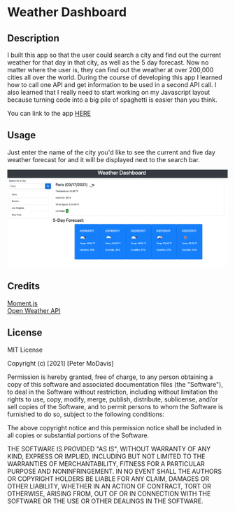 # Weather Dashboard

## Description

I built this app so that the user could search a city and find out the current weather for that day in that city, as well as the 5 day forecast. Now no matter where the user is, they can find out the weather at over 200,000 cities all over the world. During the course of developing this app I learned how to call one API and get information to be used in a second API call. I also learned that I really need to start working on my Javascript layout because turning code into a big pile of spaghetti is easier than you think.

You can link to the app [HERE](https://petermodavis.github.io/weather-dashboard/)

## Usage

Just enter the name of the city you'd like to see the current and five day weather forecast for and it will be displayed next to the search bar.

![screen shot of Weather Dashboard](./assets/images/weather-dashboard.png)

## Credits

[Moment.js](https://momentjs.com/)  
[Open Weather API](https://openweathermap.org/api)

## License

MIT License

Copyright (c) [2021] [Peter MoDavis]

Permission is hereby granted, free of charge, to any person obtaining a copy
of this software and associated documentation files (the "Software"), to deal
in the Software without restriction, including without limitation the rights
to use, copy, modify, merge, publish, distribute, sublicense, and/or sell
copies of the Software, and to permit persons to whom the Software is
furnished to do so, subject to the following conditions:

The above copyright notice and this permission notice shall be included in all
copies or substantial portions of the Software.

THE SOFTWARE IS PROVIDED "AS IS", WITHOUT WARRANTY OF ANY KIND, EXPRESS OR
IMPLIED, INCLUDING BUT NOT LIMITED TO THE WARRANTIES OF MERCHANTABILITY,
FITNESS FOR A PARTICULAR PURPOSE AND NONINFRINGEMENT. IN NO EVENT SHALL THE
AUTHORS OR COPYRIGHT HOLDERS BE LIABLE FOR ANY CLAIM, DAMAGES OR OTHER
LIABILITY, WHETHER IN AN ACTION OF CONTRACT, TORT OR OTHERWISE, ARISING FROM,
OUT OF OR IN CONNECTION WITH THE SOFTWARE OR THE USE OR OTHER DEALINGS IN THE
SOFTWARE.

